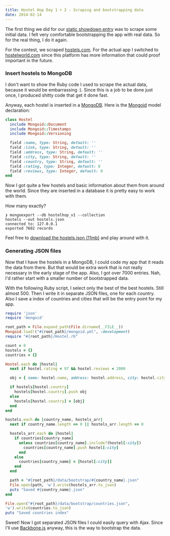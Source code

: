 ```yaml
---
title: Hostel Hop Day 1 + 2 - Scraping and bootstrapping data
date: 2014-02-14
---
```


The first thing we did for our [static showdown entry](http://www.staticshowdown.com/app/teams/ed340284e574310eaa4c1d349eb23b54/entry)
was to scrape some initial data. I felt very comfortable bootstrapping the app
with real data. So for the real thing, I do it again.

For the contest, we scraped [hostels.com](http://www.hostels.com/). For the
actual app I switched to [hostelworld.com](http://www.hostelworld.com/) since
this platform has more information that could proof important in the future.

### Insert hostels to MongoDB

I don't want to show the Ruby code I used to scrape the actual data, because it
would be embarrassing :). Since this is a job to be done just once, I produced
shitty code that get it done fast.

Anyway, each hostel is inserted in a [MongoDB](http://mongodb.org/). Here is the
[Mongoid](http://mongoid.org/en/mongoid/index.html) model declaration:

```ruby
class Hostel
  include Mongoid::Document
  include Mongoid::Timestamps
  include Mongoid::Versioning

  field :name, type: String, default: ''
  field :link, type: String, default: ''
  field :address, type: String, default: ''
  field :city, type: String, default: ''
  field :country, type: String, default: ''
  field :rating, type: Integer, default: 0
  field :reviews, type: Integer, default: 0
end
```

Now I got quite a few hostels and basic information about them from around the
world. Since they are inserted in a database it is pretty easy to work with
them.

How many exactly?

```
❯ mongoexport --db hostelhop_v1 --collection
hostels --out hostels.json
connected to: 127.0.0.1
exported 7602 records
```

Feel free to [download the hostels.json (11mb)](https://mega.co.nz/#!mc1BSLgK!0JKuivFlWtlhlisa6t6sWqhzEmRyTcFgtDrFxa15tKI)
and play around with it.

### Generating JSON files

Now that I have the hostels in a MongoDB, I could code my app that it reads the
data from there. But that would be extra work that is not really necessary in
the early stage of the app. Also, I got over 7000 entries. Nah, I'd rather start
with a smaller number of bootstrapped data.

With the following Ruby script, I select only the best of the best hostels.
Still almost 500. Then I write it in separate JSON files, one for each country.
Also I save a index of countries and cities that will be the entry point for my
app.

```ruby
require 'json'
require 'mongoid'

root_path = File.expand_path(File.dirname(__FILE__))
Mongoid.load!("#{root_path}/mongoid.yml", :development)
require "#{root_path}/Hostel.rb"

count = 0
hostels = {}
countries = {}

Hostel.each do |hostel|
  next if hostel.rating < 97 && hostel.reviews < 2000

  obj = { name: hostel.name, address: hostel.address, city: hostel.city, country: hostel.country }

  if hostels[hostel.country]
    hostels[hostel.country].push obj
  else
    hostels[hostel.country] = [obj]
  end
end

hostels.each do |country_name, hostels_arr|
  next if country_name.length == 0 || hostels_arr.length == 0

  hostels_arr.each do |hostel|
    if countries[country_name]
      unless countries[country_name].include?(hostel[:city])
        countries[country_name].push hostel[:city]
      end
    else
      countries[country_name] = [hostel[:city]]
    end
  end

  path = "#{root_path}/data/bootstrap/#{country_name}.json"
  File.open(path, 'w').write(hostels_arr.to_json)
  puts "Saved #{country_name}.json"
end

File.open("#{root_path}/data/bootstrap/countries.json",
'w').write(countries.to_json)
puts "Saved countries index"
```

Sweet! Now I got separated JSON files I could easily query with Ajax. Since I'll
use [Backbone.js](http://backbonejs.org/) anyway, this is the way to bootstrap
the data.
